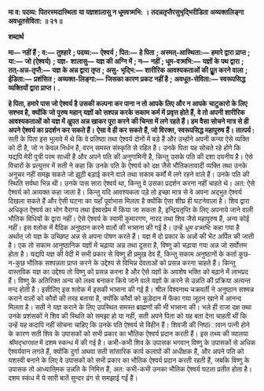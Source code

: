 **मा व: पदव्य: पितरस्मदास्थिता** **या यज्ञशालासु न धूमवत्र्मभि: ।** **तदन्नतृप्तैरसुभृद्भिरीडिता** **अव्यक्तलिङ्गा अवधूतसेविता: ॥ २१॥** 

**शब्दार्थ** 

**मा—** **नहीं हैं** **; व:—** **तुश्हारे** **; पदव्य:—** **ऐश्वर्य** **; पित:—** **हे पिता** **; अस्मत्-आस्थिता:—** **हमारे द्वारा प्राप्त** **; या:—** **जो (ऐश्वर्य)** **; यज्ञ-** **शालासु—** **यज्ञ की अग्नि में** **; न—** **नहीं** **; धूम-वत्र्मभि:—** **यज्ञों के पथ द्वारा** **; तत्-अन्न-तृप्तै:—** **यज्ञ के अन्न द्वारा तृप्त** **; असु-** **भृद्भि:—** **शारीरिक आवश्यकताओं की पूॢत करने वाला** **; ईडिता:—** **प्रशंसित** **; अव्यक्त-लिङ्गा:—** **जिसका कारण प्रकट नहीं है** **;** **अवधूत-सेविता:—** **स्वरूपसिद्ध व्यक्तियों द्वारा प्राप्त।** **.** 

**हे पिता, हमारे पास जो ऐश्वर्य है उसकी कल्पना कर पाना न तो आपके लिए और न आपके** **चाटुकारो के लिए सश्भव है, क्योंकि जो पुरुष महान् यज्ञों को सश्पन्न करके सकाम कर्म में** **प्रवृत्त होते हैं, वे तो अपनी शारीरिक आवश्यकताओं को यज्ञ में अॢपत अन्न खाकर पूरा करने** **की चिन्ता में लगे रहते हैं। हम वैसा सोचने मात्र से ही अपने ऐश्वर्य का प्रदर्शन कर सकते हैं।** **ऐसा वे ही कर सकते हैं, जो विरक्त, स्वरूपसिद्ध महापुरुष हैं।** **तात्पर्य :** सती के पिता इस भुलावे में थे कि वे प्रतिष्ठा तथा ऐश्वर्य दोनों में बड़े हैं और उन्होंने अपनी कन्या ऐसे व्यक्ति को दी है, जो न केवल निर्धन है, वरन् समस्त संस्कृति से रहित है। उनके पिता यह सोचते रहे होंगे कि यद्यपि मेरी पुत्री परम साध्वी है और अपने पति की अनुगामिनी है, किन्तु उसके पति की दशा दयनीय है। ऐसे विचारों के प्रत्युत्तर में सती ने कहा कि उनके पति के ऐश्वर्य को दक्ष जैसे भौतिकतावादी व्यक्ति तथा उनके अनुचर नहीं समझ सकते जो झूठी बड़ाई करने वाले तथा सकाम कर्मों में लगे रहने वाले हैं। उनके पति की स्थिति सर्वथा भिन्न थी। उनके पास सारा ऐश्वर्य था, किन्तु वे उसका प्रदर्शन करना नहीं चाहते थे। अत: ऐसे ऐश्वर्य को अव्यक्त कहा जाता है। किन्तु यदि आवश्यकता पड़े तो इच्छा मात्र से वे अपना अद्भुत ऐश्वर्य दिखला सकते हैं और ऐसी घटना का यहाँ पूर्वाभास मिलता है क्योंकि ऐसा शीघ्र ही घटनेवाला है। शिव द्वारा अधिकृत ऐश्वर्य का भोग वैराग्य तथा ईश्वरप्रेम में किया जा सकता है, इन्द्रियतृप्ति के लिए अपनाये जाने वाली भौतिक विधियों के द्वारा नहीं। ऐसे ऐश्वर्य के स्वामी कुमारगण, नारद तथा शिव जैसे महापुरुष हैं, अन्य कोई नहीं। इस श्लोक में वैदिक अनुष्ठान करने वालों की भत्र्सना की गई है। उन्हें *धूम वत्र्मभि:* कहा गया है अर्थात् जो यज्ञ के उच्छिष्ट अन्न से अपना पोषण करते हैं। यज्ञ में दो प्रकार के अन्नों की भेंट अर्पित की जाती है। एक तो सकाम आनुष्ठानिक यज्ञों में चढ़ाया अन्न तथा दूसरा है, विष्णु को चढ़ाया गया अन्न जो सर्वोत्तम होता है। यद्यपि यज्ञ की वेदी में सभी प्रकार से विष्णु ही प्रमुख देव हैं, किन्तु सकाम अनुष्ठानों के कर्ता कुछ-न-कुछ भौतिक सश्पन्नता प्राप्त करने के उद्देश्य से विभिन्न देवताओं को प्रसन्न करना चाहते हैं। किन्तु वास्तविक यज्ञ का उद्देश्य तो विष्णु को प्रसन्न करना है और ऐसे यज्ञों के अवशेष भक्ति को बढ़ाने में लाभप्रद हैं। विष्णु के अतिरिक्त अन्य को लक्ष्य बनाकर किये जाने वाले यज्ञों के करने से उन्नति की प्रक्रिया अत्यन्त मन्द होती है। इसीलिए इस श्लोक में इसकी भत्र्सना की गई है। श्रील विश्वनाथ चक्रवर्ती ने अनुष्ठान सश्मन्न कराने वालों को कौवों की तरह बताया है, क्योंकि कौवों को कूड़ेदान में फेंका गया जूठन खाने में आनन्द मिलता है। सती ने यज्ञ कराने के लिए उपस्थित समस्त ब्राह्मणों की भी भत्र्सना की। भले ही राजा दक्ष तथा उनके प्रशंसकों ने शिव की स्थिति को समझा हो या नहीं, सती अपने पिता को यह बता देना चाहती थीं कि उन्हें यह कदापि नहीं सोचना चाहिए कि उनके पति ऐश्वर्य से विहीन हैं। शिवजी की निष्ठïावान पत्नी होने के कारण सती शिव के उपासकों को सभी प्रकार का भौतिक ऐश्वर्य प्रदान करती हैं। इस तथ्य की व्यालया *श्रीमद्भागवत* में दशम स्कन्ध में की गई है। कभी-कभी शिव के उपासक भगवान् विष्णु के उपासकों से अधिक ऐश्वर्यवान लगते हैं, क्योंकि दुर्गा अथवा सती सांसारिक कार्य कलापों की अधीक्षक हैं, और अपने पति को यशस्वी बनाने के लिए वे उपासकों को सभी प्रकार का भौतिक ऐश्वर्य प्रदान करती रहती हैं, जबकि विष्णु के उपासक तो आध्याति्मक उन्नति के निमित्त हैं, अत: कभी-कभी उनका भौतिक ऐश्वर्य घटता प्रतीत होता है। दशम स्कंध में ये सारी बातें सुन्दर ढंग से समझाई गईं हैं।  